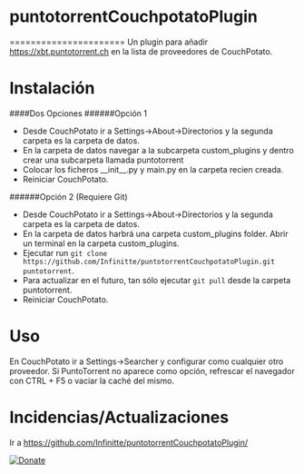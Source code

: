 # puntotorrentCouchpotatoPlugin
======================
Un plugin para añadir https://xbt.puntotorrent.ch en la lista de proveedores de CouchPotato.

Instalación
===========

####Dos Opciones 
######Opción 1
  - Desde CouchPotato ir a Settings->About->Directorios y la segunda carpeta es la carpeta de datos.
  - En la carpeta de datos navegar a la subcarpeta custom\_plugins y dentro crear una subcarpeta llamada puntotorrent
  - Colocar los ficheros \_\_init\_\_.py y main.py en la carpeta recien creada.
  - Reiniciar CouchPotato.

######Opción 2 (Requiere Git)
  - Desde CouchPotato ir a Settings->About->Directorios y la segunda carpeta es la carpeta de datos.
  - En la carpeta de datos harbrá una carpeta custom\_plugins folder. Abrir un terminal en la carpeta custom\_plugins.
  - Ejecutar run `git clone https://github.com/Infinitte/puntotorrentCouchpotatoPlugin.git puntotorrent`.
  - Para actualizar en el futuro, tan sólo ejecutar `git pull` desde la carpeta puntotorrent.
  - Reiniciar CouchPotato.

Uso
===========
En CouchPotato ir a Settings->Searcher y configurar como cualquier otro proveedor. Si PuntoTorrent no aparece como opción, refrescar el navegador con CTRL + F5 o vaciar la caché del mismo.

Incidencias/Actualizaciones
===========
Ir a https://github.com/Infinitte/puntotorrentCouchpotatoPlugin/


[![Donate](https://img.shields.io/badge/Donaciones-Paypal-yellow.svg)](https://www.paypal.me/Infinitte/1)
